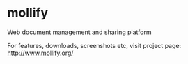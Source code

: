 mollify
=======

Web document management and sharing platform

For features, downloads, screenshots etc, visit project page: http://www.mollify.org/
